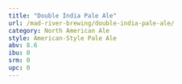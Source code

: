 ```yaml
---
title: "Double India Pale Ale"
url: /mad-river-brewing/double-india-pale-ale/
category: North American Ale
style: American-Style Pale Ale
abv: 8.6
ibu: 0
srm: 0
upc: 0
---
```


